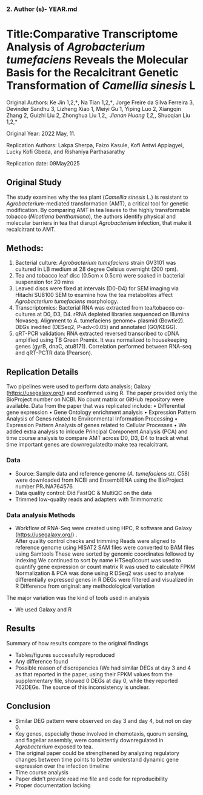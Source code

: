### 2. Author (s)- YEAR.md 
# Title:Comparative Transcriptome Analysis of _Agrobacterium tumefaciens_ Reveals the Molecular Basis for the Recalcitrant Genetic Transformation of _Camellia sinesis_ L
Original Authors:  Ke Jin 1,2,†, Na Tian 1,2,†, Jorge Freire da Silva Ferreira 3, Devinder Sandhu 3, Lizheng Xiao 1, Meiyi Gu 1, Yiping Luo 2, Xiangqin Zhang 2, Guizhi Liu 2, Zhonghua Liu 1,2,*, Jianan Huang 1,2,*, Shuoqian Liu 1,2,*

Original Year: 2022 May, 11. 

Replication Authors: Lakpa Sherpa, Faizo Kasule, Kofi Antwi Appiagyei, Lucky Kofi Gbeda, and Rishaniya Parthasarathy 

Replication date: 09May2025

## Original Study 
The study examines why the tea plant (_Camellia sinesis_ L.) is resistant to _Agrobacterium_-mediated transformation (AMT), a critical tool for genetic modification. By comparing AMT in tea leaves to the highly transformable tobacco (_Nicotiana benthamiana_), the authors identify physical and molecular barriers in tea that disrupt _Agrobacterium_ infection, that make it recalcitrant to AMT.
## Methods: 
1.	Bacterial culture: _Agrobacterium tumefaciens_ strain GV3101 was cultured in LB medium at 28 degree Celsius overnight (200 rpm). 
2.	Tea and tobacco leaf disc (0.5cm x 0.5cm) were soaked in bacterial suspension for 20 mins 
3.	Leaved discs were fixed at intervals (D0-D4) for SEM imaging via Hitachi SU8100 SEM to examine how the tea metabolites affect _Agrobacterium tumefaciens_ morphology. 
4.	Transcriptomics: Bacterial RNA was extracted from tea/tobacco co-cultures at D0, D3, D4. rRNA depleted libraries sequenced on Illumina Novaseq. 
Alignment to A. tumefaciens genome+ plasmid (Bowtie2). DEGs inedited (DESeq2, P-adv<0.05) and annotated (GO/KEGG). 
5.	qRT-PCR validation: RNA extracted reversed transcribed to cDNA amplified using TB Green Premix. It was normalized to housekeeping genes (gyrB, dnaC, atu8171). Correlation performed between RNA-seq and qRT-PCTR data (Pearson). 

## Replication Details 
Two pipelines were used to perform data analysis; Galaxy (https://usegalaxy.org/) and confirmed using R. The paper provided only the BioProject number on NCBI. No count matrix or GitHub repository were available. 
Data from the paper that was replicated include:
•	Differential gene expression
•	Gene Ontology enrichment analysis
•	Expression Pattern Analysis of Genes related to Environmental Information Processing
•	Expression Pattern Analysis of genes related to Cellular Processes
•	We added extra analysis to inlcude Principal Component Analysis (PCA) and time course analysis to compare AMT across D0, D3, D4 to track at what time important genes are downregulatedto make tea recalcitrant.

### Data 
-	Source: Sample data and reference genome (_A. tumefaciens_ str. C58) were downloaded from NCBI and EnsemblENA using the BioProject number PRJNA764576.
-	Data quality control: Did  FastQC & MultiQC on the data
-	Trimmed low-quality reads and adapters with Trimmomatic
	
### Data analysis Methods 
-	Workflow of RNA-Seq were created using HPC, R software and Galaxy (https://usegalaxy.org/) .  
After quality control checks and trimming
Reads were aligned to reference genome using HISAT2
SAM files were converted to BAM files using Samtools
These were sorted by genomic coordinates followed by indexing
We continued to sort by name
HTSeq0count was used to quantify gene expression or count matrix
R was used to calculate FPKM
Normalization & PCA was done using R
DSeq2 was used to analyse differentially expressed genes in R
DEGs were filtered and visualized in R
  Difference from original: any methodological variation
  
The major variation was the kind of tools used in analysis
  - We used Galaxy and R
## Results 
Summary of how results compare to the original findings 
-	Tables/figures successfully reproduced 
-	Any difference found 
-	Possible reason of discrepancies (We had similar DEGs at day 3 and 4 as that reported in the paper, using their FPKM values from the supplementary file, showed 0 DEGs at day 0, while they reported 762DEGs. The source of this inconsistency is unclear.
## Conclusion 
-	Similar DEG pattern were observed on day 3 and day 4, but not on day 0. 
-	Key genes, especially those involved in chemotaxis, quorum sensing, and flagellar assembly, were consistently downregulated in _Agrobacterium_ exposed to tea.
-	The original paper could be strengthened by analyzing regulatory changes between time points to better understand dynamic gene expression over the infection timeline
-	Time course analysis
-	Paper didn’t provide read me file and code for reproducibility
-	Proper documentation lacking

